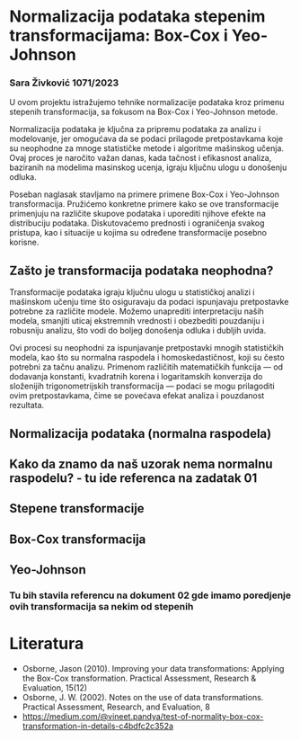 # Normalizacija podataka stepenim transformacijama: Box-Cox  i Yeo-Johnson 

### Sara Živković 1071/2023
U ovom projektu istražujemo tehnike normalizacije podataka kroz primenu stepenih transformacija, sa fokusom na Box-Cox i Yeo-Johnson metode. 

Normalizacija podataka je ključna za pripremu podataka za analizu i modelovanje, jer omogućava da se podaci prilagode pretpostavkama koje su neophodne za mnoge statističke metode i algoritme mašinskog učenja. Ovaj proces je naročito važan danas, kada tačnost i efikasnost analiza, baziranih na modelima masinskog ucenja, igraju ključnu ulogu u donošenju odluka.

Poseban naglasak stavljamo na primere primene Box-Cox i Yeo-Johnson transformacija. Pružićemo konkretne primere kako se ove transformacije primenjuju na različite skupove podataka i uporediti njihove efekte na distribuciju podataka. Diskutovaćemo prednosti i ograničenja svakog pristupa, kao i situacije u kojima su određene transformacije posebno korisne.

## Zašto je transformacija podataka neophodna?
Transformacije podataka igraju ključnu ulogu u statističkoj analizi i mašinskom učenju time što osiguravaju da podaci ispunjavaju pretpostavke potrebne za različite modele. Možemo unaprediti interpretaciju naših modela, smanjiti uticaj ekstremnih vrednosti i obezbediti pouzdaniju i robusniju analizu, što vodi do boljeg donošenja odluka i dubljih uvida.


Ovi procesi su neophodni za ispunjavanje pretpostavki mnogih statističkih modela, kao što su normalna raspodela i homoskedastičnost, koji su često potrebni za tačnu analizu. Primenom različitih matematičkih funkcija — od dodavanja konstanti, kvadratnih korena i logaritamskih konverzija do složenijih trigonometrijskih transformacija — podaci se mogu prilagoditi ovim pretpostavkama, čime se povećava efekat analiza i pouzdanost rezultata.

## Normalizacija podataka (normalna raspodela)
## Kako da znamo da naš uzorak nema normalnu raspodelu? - tu ide referenca na zadatak 01


## Stepene transformacije
## Box-Cox transformacija
## Yeo-Johnson
### Tu bih stavila referencu na dokument 02 gde imamo poredjenje ovih transformacija sa nekim od stepenih

# Literatura
- Osborne, Jason (2010). Improving your data transformations: Applying the Box-Cox transformation. Practical
Assessment, Research & Evaluation, 15(12)
- Osborne, J. W. (2002). Notes on the use of data transformations. Practical Assessment, Research, and Evaluation, 8
- https://medium.com/@vineet.pandya/test-of-normality-box-cox-transformation-in-details-c4bdfc2c352a